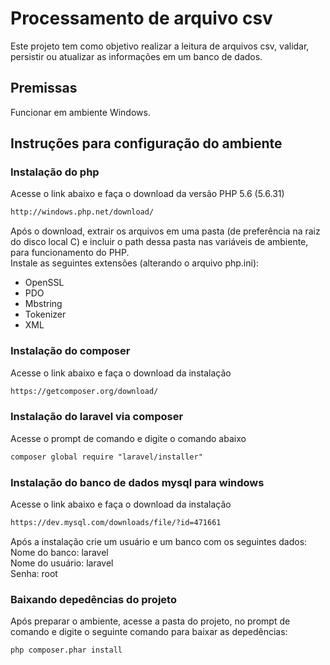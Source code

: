 # Processamento de arquivo csv
Este projeto tem como objetivo realizar a leitura de arquivos csv, validar, persistir ou atualizar as informações em um banco de dados.

## Premissas
Funcionar em ambiente Windows.

## Instruções para configuração do ambiente

### Instalação do php
Acesse o link abaixo e faça o download da versão PHP 5.6 (5.6.31)
```html
http://windows.php.net/download/
```
Após o download, extrair os arquivos em uma pasta (de preferência na raiz do disco local C) e 
incluir o path dessa pasta nas variáveis de ambiente, para funcionamento do PHP.<br>
Instale as seguintes extensões (alterando o arquivo php.ini):<br>

- OpenSSL
- PDO
- Mbstring
- Tokenizer
- XML

### Instalação do composer
Acesse o link abaixo e faça o download da instalação

```html
https://getcomposer.org/download/
```

### Instalação do laravel via composer
Acesse o prompt de comando e digite o comando abaixo

```html
composer global require "laravel/installer"
```

### Instalação do banco de dados mysql para windows
Acesse o link abaixo e faça o download da instalação
```html
https://dev.mysql.com/downloads/file/?id=471661
```

Após a instalação crie um usuário e um banco com os seguintes dados:<br>
Nome do banco: laravel<br>
Nome do usuário: laravel<br>
Senha: root<br>

### Baixando depedências do projeto

Após preparar o ambiente, acesse a pasta do projeto, no prompt de comando
e digite o seguinte comando para baixar as depedências: 
```composer
php composer.phar install
```